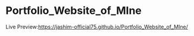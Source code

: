 # Portfolio_Website_of_MIne
Live Preview:https://jashim-official75.github.io/Portfolio_Website_of_MIne/
